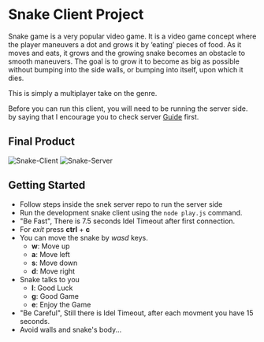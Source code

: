 # Snake Client Project

Snake game is a very popular video game. It is a video game concept where the player maneuvers a dot and grows it by ‘eating’ pieces of food. As it moves and eats, it grows and the growing snake becomes an obstacle to smooth maneuvers. The goal is to grow it to become as big as possible without bumping into the side walls, or bumping into itself, upon which it dies.

This is simply a multiplayer take on the genre.

Before you can run this client, you will need to be running the server side. by saying that I encourage you to check server [Guide](https://github.com/lighthouse-labs/snek-multiplayer/blob/master/README.md) first.


## Final Product

![Snake-Client](https://user-images.githubusercontent.com/95319447/155262028-4f345d88-b801-4794-baff-f968e6862880.png)
![Snake-Server](https://user-images.githubusercontent.com/95319447/155262030-53fd051f-6216-461f-bc9f-d60ada72dde9.png)


## Getting Started

- Follow steps inside the snek server repo to run the server side
- Run the development snake client using the `node play.js` command.
- "Be Fast", There is 7.5 seconds Idel Timeout after first connection. 
- For *exit* press **ctrl** + **c**
- You can move the snake by *wasd* keys.
  * **w**: Move up
  * **a**: Move left
  * **s**: Move down
  * **d**: Move right
- Snake talks to you
  * **l**: Good Luck
  * **g**: Good Game
  * **e**: Enjoy the Game
- "Be Careful", Still there is Idel Timeout, after each movment you have 15 seconds.
- Avoid walls and snake's body... 